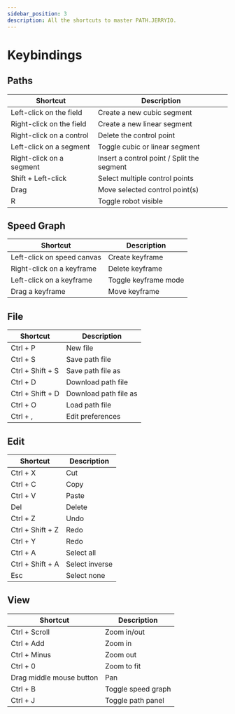 ```yaml
---
sidebar_position: 3
description: All the shortcuts to master PATH.JERRYIO. 
---
```


# Keybindings

## Paths

| Shortcut                 | Description                                |
| ------------------------ | ------------------------------------------ |
| Left-click on the field  | Create a new cubic segment                 |
| Right-click on the field | Create a new linear segment                |
| Right-click on a control | Delete the control point                   |
| Left-click on a segment  | Toggle cubic or linear segment             |
| Right-click on a segment | Insert a control point / Split the segment |
| Shift + Left-click       | Select multiple control points             |
| Drag                     | Move selected control point(s)             |
| R                        | Toggle robot visible                       |

## Speed Graph

| Shortcut                   | Description          |
| -------------------------- | -------------------- |
| Left-click on speed canvas | Create keyframe      |
| Right-click on a keyframe  | Delete keyframe      |
| Left-click on a keyframe   | Toggle keyframe mode |
| Drag a keyframe            | Move keyframe        |

## File

| Shortcut         | Description           |
| ---------------- | --------------------- |
| Ctrl + P         | New file              |
| Ctrl + S         | Save path file        |
| Ctrl + Shift + S | Save path file as     |
| Ctrl + D         | Download path file    |
| Ctrl + Shift + D | Download path file as |
| Ctrl + O         | Load path file        |
| Ctrl + ,         | Edit preferences      |

## Edit

| Shortcut         | Description    |
| ---------------- | -------------- |
| Ctrl + X         | Cut            |
| Ctrl + C         | Copy           |
| Ctrl + V         | Paste          |
| Del              | Delete         |
| Ctrl + Z         | Undo           |
| Ctrl + Shift + Z | Redo           |
| Ctrl + Y         | Redo           |
| Ctrl + A         | Select all     |
| Ctrl + Shift + A | Select inverse |
| Esc              | Select none    |

## View

| Shortcut                 | Description        |
| ------------------------ | ------------------ |
| Ctrl + Scroll            | Zoom in/out        |
| Ctrl + Add               | Zoom in            |
| Ctrl + Minus             | Zoom out           |
| Ctrl + 0                 | Zoom to fit        |
| Drag middle mouse button | Pan                |
| Ctrl + B                 | Toggle speed graph |
| Ctrl + J                 | Toggle path panel  |
